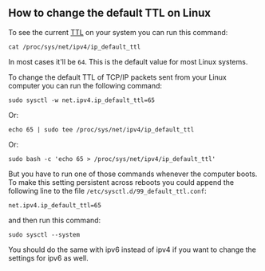 ## How to change the default TTL on Linux

To see the current [TTL](https://en.wikipedia.org/wiki/Time_to_live) on your system you can run this command:
```
cat /proc/sys/net/ipv4/ip_default_ttl
```
In most cases it'll be `64`. This is the default value for most Linux systems.

To change the default TTL of TCP/IP packets sent from your Linux computer you can run the following command:
```
sudo sysctl -w net.ipv4.ip_default_ttl=65
```
Or:
```
echo 65 | sudo tee /proc/sys/net/ipv4/ip_default_ttl
```
Or:
```
sudo bash -c 'echo 65 > /proc/sys/net/ipv4/ip_default_ttl'
```
But you have to run one of those commands whenever the computer boots. To make this setting persistent across reboots you could append the following line to the file `/etc/sysctl.d/99_default_ttl.conf`:
```
net.ipv4.ip_default_ttl=65
```
and then run this command:
```
sudo sysctl --system
```
You should do the same with ipv6 instead of ipv4 if you want to change the settings for ipv6 as well.

